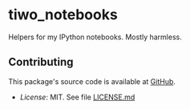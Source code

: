 # tiwo_notebooks

Helpers for my IPython notebooks. Mostly harmless.


## Contributing

This package's source code is available at [GitHub](https://github.com/tiwo/tiwo_notebooks).

* *License*: MIT. See file [LICENSE.md](LICENSE.md)